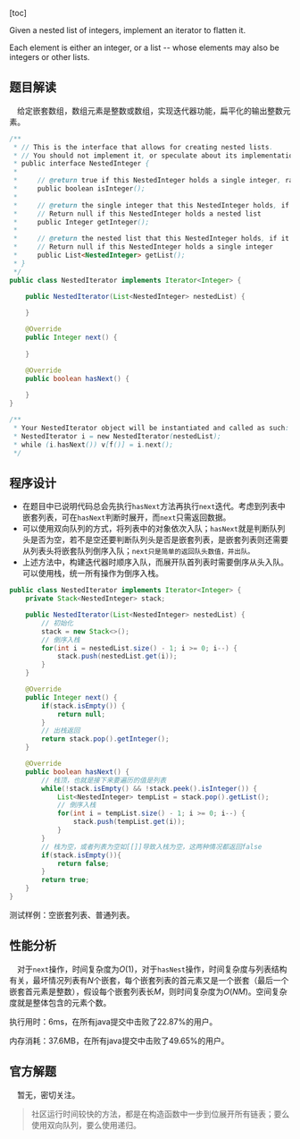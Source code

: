 [toc]

Given a nested list of integers, implement an iterator to flatten it.

Each element is either an integer, or a list -- whose elements may also be integers or other lists.



## 题目解读

&emsp;给定嵌套数组，数组元素是整数或数组，实现迭代器功能，扁平化的输出整数元素。

```java
/**
 * // This is the interface that allows for creating nested lists.
 * // You should not implement it, or speculate about its implementation
 * public interface NestedInteger {
 *
 *     // @return true if this NestedInteger holds a single integer, rather than a nested list.
 *     public boolean isInteger();
 *
 *     // @return the single integer that this NestedInteger holds, if it holds a single integer
 *     // Return null if this NestedInteger holds a nested list
 *     public Integer getInteger();
 *
 *     // @return the nested list that this NestedInteger holds, if it holds a nested list
 *     // Return null if this NestedInteger holds a single integer
 *     public List<NestedInteger> getList();
 * }
 */
public class NestedIterator implements Iterator<Integer> {

    public NestedIterator(List<NestedInteger> nestedList) {
        
    }

    @Override
    public Integer next() {
        
    }

    @Override
    public boolean hasNext() {
        
    }
}

/**
 * Your NestedIterator object will be instantiated and called as such:
 * NestedIterator i = new NestedIterator(nestedList);
 * while (i.hasNext()) v[f()] = i.next();
 */
```

## 程序设计

* 在题目中已说明代码总会先执行`hasNext`方法再执行`next`迭代。考虑到列表中嵌套列表，可在`hasNext`判断时展开，而`next`只需返回数据。
* 可以使用双向队列的方式，将列表中的对象依次入队；`hasNext`就是判断队列头是否为空，若不是空还要判断队列头是否是嵌套列表，是嵌套列表则还需要从列表头将嵌套队列倒序入队；`next只是简单的返回队头数值，并出队。`
* 上述方法中，构建迭代器时顺序入队，而展开队首列表时需要倒序从头入队。可以使用栈，统一所有操作为倒序入栈。

```java
public class NestedIterator implements Iterator<Integer> {
    private Stack<NestedInteger> stack;

    public NestedIterator(List<NestedInteger> nestedList) {
        // 初始化
        stack = new Stack<>();
        // 倒序入栈
        for(int i = nestedList.size() - 1; i >= 0; i--) {
            stack.push(nestedList.get(i));
        }
    }

    @Override
    public Integer next() {
        if(stack.isEmpty()) {
            return null;
        }
        // 出栈返回
        return stack.pop().getInteger();
    }

    @Override
    public boolean hasNext() {
        // 栈顶，也就是接下来要遍历的值是列表
        while(!stack.isEmpty() && !stack.peek().isInteger()) {
            List<NestedInteger> tempList = stack.pop().getList();
            // 倒序入栈
            for(int i = tempList.size() - 1; i >= 0; i--) {
                stack.push(tempList.get(i));
            }
        }
        // 栈为空，或者列表为空如[[]]导致入栈为空，这两种情况都返回false
        if(stack.isEmpty()){
            return false;
        }
        return true;
    }
}
```

测试样例：空嵌套列表、普通列表。

## 性能分析

&emsp;对于`next`操作，时间复杂度为$O(1)$，对于`hasNest`操作，时间复杂度与列表结构有关，最坏情况列表有$N$个嵌套，每个嵌套列表的首元素又是一个嵌套（最后一个嵌套首元素是整数），假设每个嵌套列表长$M$，则时间复杂度为$O(NM)$。空间复杂度就是整体包含的元素个数。

 执行用时：6ms，在所有java提交中击败了22.87%的用户。

内存消耗：37.6MB，在所有java提交中击败了49.65%的用户。

## 官方解题

&emsp;暂无，密切关注。

> 社区运行时间较快的方法，都是在构造函数中一步到位展开所有链表；要么使用双向队列，要么使用递归。